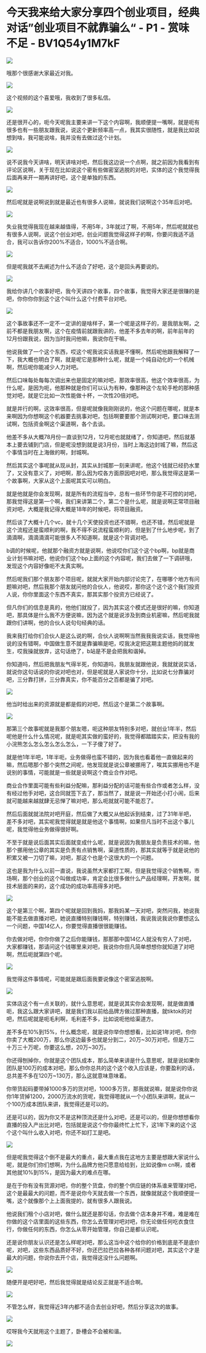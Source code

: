 # 今天我来给大家分享四个创业项目，经典对话”创业项目不就靠骗么“ - P1 - 赏味不足 - BV1Q54y1M7kF

![](img/a72c467df252c68cf285e202bdbb4cd2_0.png)

哦那个很感谢大家最近对我。

![](img/a72c467df252c68cf285e202bdbb4cd2_2.png)

这个视频的这个喜爱哦，我收到了很多私信。

![](img/a72c467df252c68cf285e202bdbb4cd2_4.png)

还是很开心的，呃今天呢我主要来讲一下这个内容啊，我顺便提一嘴啊，就是呃有很多也有一些朋友跟我说，说这个更新频率高一点，我其实很随性，就是我比如说想到啥，我可能说啥，我并没有去做过这个计划。



![](img/a72c467df252c68cf285e202bdbb4cd2_6.png)

说不说我今天讲啥，明天讲啥对吧，然后我这边说一个点啊，就之前因为我看到有评论区说啊，关于现在比如说这个密有些做密室逃脱的对吧，实体的这个我觉得我后面再来开一期再讲好吧，这个是单独的东西。



![](img/a72c467df252c68cf285e202bdbb4cd2_8.png)

然后呢就是说啊说到就是最近也有很多人说嘛，就说我们说啊这个35年后对吧。

![](img/a72c467df252c68cf285e202bdbb4cd2_10.png)

失业我觉得我现在越来越值得，不用5年，3年就过了啊，不用5年，然后呢就就也有很多人说啊，说这个创业对吧，创业问题我觉得这样子的啊，你要问我适不适合，我可以告诉你200%不适合，1000%不适合啊。



![](img/a72c467df252c68cf285e202bdbb4cd2_12.png)

但是呢我就不去阐述为什么不适合了好吧，这个是回头再要说的。

![](img/a72c467df252c68cf285e202bdbb4cd2_14.png)

我给你讲几个故事好吧，我今天讲四个故事，四个故事，我觉得大家还是很赚的是吧，你你你你到这个这个叫什么这个付费平台对吧。



![](img/a72c467df252c68cf285e202bdbb4cd2_16.png)

这个事故事还不一定不一定讲的是啥样子，第一个呢是这样子的，是我朋友啊，之前不都是我朋友啊，这个在疫情前就跟我讲的，他差不多去年的啊，前年前年的12月份跟我说，因为当时我问他嘛，我说你在干嘛。

他说我做了一个这个东西，哎这个呢我说实话我是不懂啊，然后呢他跟我解释了一下，我大概也明白了啊，就是呢它是那种什么呢，就是一个纯自动化的一个机械啊，然后呢你能减少人力对吧。

然后口味每处每每次调出来也是固定的嘛对吧，那效率很高，他这个效率很高，为什么呢，是因为呃，他那种就是你们可以认为有种，像那种这个左轮手枪的那种感觉对吧，就是它比如一次性能做十杯，一次性20倍对吧。

就是并行的啊，这效率很高，但是呢就像我刚刚说的，他这个问题在哪呢，就是本来啊因为你想啊这个机器要去挑事对吧，包括啊要要那个测试啊对吧，要口味去测试啊，包括资金啊这个渠道啊，各个去谈。

他差不多从大概78月份一直谈到12月，12月呢也就就绪了，你知道吧，然后就基本上要去铺到门店，但是呢没想到就是说3月份，当时上海这边封城了嘛，然后这个事情当时在上海做的啊，封城啊。

然后其实这个事呢就从现从封，其实从封城那一刻来讲呢，他这个钱就已经扔水里了，又没有意义了，对吧啊，那么因为哎各方面原因吧对吧，那么我觉得这是第一个故事啊，大家从这个上面呢其实可以明白。

就是他就是你会发现啊，就是所有的流程当中，总有一些环节你是不可控的对吧，那我觉得这是第一个啊，我们来讲第二个，第二个是什么呢，就是说啊正常项目融资对吧，大概是我记得大概是18年的时候吧，将项目融资。

然后谈了大概十几个vc，就十几个天使投资也还不错啊，也还不错，然后呢就是这个流程还是蛮顺利的啊，我不得不说流程蛮顺利的，但是到了什么地步呢，到了滴滴啊，滴滴滴滴可能很多人不知道啊，就是这个背调对吧。

b调的时候呢，他就那个融资方就是说啊，他说哎你们这个这个bp啊，bp就是商业计划书嘛对吧，他说你们这个bp上面的这个内容呢，我们去做了一下调研哦，发现这个内容好像呃不太真实啊。

然后呢我们那个朋友那个项目呢，就就大家开始内部讨论完了，在哪哪个地方有问题嘛对吧，然后我那个朋友就问他的合伙人，他说哎，那你这个这个这个我们投资人说，你你里面这个东西不真实，那其实那个投资方已经说了。

但凡你们的信息是真的，他他们就投了，因为其实这个模式还是很好的嘛，你知道吧，那具体是什么我不方便说嘛，因为这个就是说涉及到商业机密嘛，然后呢我就跟你们讲啊，他的合伙人说句句经典的话。

我来我打给你们合伙人是这么说的啊，合伙人说啊啊当然我我我说实话，我觉得他说的没有错啊，中国做生意不就是靠骗嘛是吧，哎我决定把这期主题他妈的就发生，哎我操就放弃，这句话绝了，b站是不是会把我和谐掉。

你知道吗，然后把我朋友气得半死，你知道吗，我朋友就跟他说，我就就说实话，就说你这句话说的你说对吧也对，但是呢就是人家说你十分，比如说七分靠骗对吧，三分靠打拼，三分靠真实，你不能百分之百都是骗了对吧。



![](img/a72c467df252c68cf285e202bdbb4cd2_18.png)

他当时给出来的资源就是都是假的对吧，然后这个是第二个故事啊。

![](img/a72c467df252c68cf285e202bdbb4cd2_20.png)

那第三个故事呢就是我那个朋友嗯，呃这种朋友特别多对吧，就创业1年半，然后呢他是什么什么情况呢，就是呃其实做的蛮好的，我觉得都踏踏实实，把没有我的小浣熊怎么怎么怎么怎么怎么，一下子傻了好了。

就是他1年半吧，1年半呃，业务做得也蛮不错的，因为我也看着他一直做起来的嘛，然后嗯那个那个突然之间呢，他发现就是说公章被挪用了，唉其实挪用也不是说别的事情，可能就是一些就是说啊这个商业合作对吧。

商业合作里面可能有些利益分配嘛，那利益分配的话可能有些合作或者怎么样，没有经过他手对吧，这合同就签下去了，那当然了，就是说一开始还小打小闹，后来就可能越来越就肆无忌惮了嘛对吧，那么呃就就可能不能忍了。

然后后面就就法院对吧开庭，然后做了大概又从他起诉到结束，过了31年半吧，差不多对吧，其实呢我觉得就是就是他这个事情啊，如果但凡当时不出这个事儿呢，我觉得他业务做得很好啊。

不至于就是说后面其实后面就变成什么呢，就是说因为我朋友是负责技术的嘛，他那个挪用他公章的其实是负责有点销售啊，渠道性质的，那其实就等于就是说他的积累又被一刀切了嘛，对吧，那这个也是个这很大的一个问题。

这也是我为什么以前一直说，我说虽然大家都打工啊，但是我觉得这个销售啊，市场啊，那个创业的这个叫做成功率，肯定会比很多做什么产品经理啊，开发啊，就技术层面的来的，这个成功的成功率高得多对吧。



![](img/a72c467df252c68cf285e202bdbb4cd2_22.png)

这个是第三个啊，第四个呢就是回到我妈，那我妈某一天对吧，突然问我，她说我能不能去做直播对吧，她说直播特别赚钱啊，特别赚钱，我说我说我说你要想这么一个问题，中国14亿人，你要觉得直播很很能赚钱。

你去做对吧，你你你做了之后你能赚钱，那那那中国14亿人就没有穷人了对吧，大家都赚钱，那请问这个钱哪里来对吧，我说你你但凡简单想想你就知道了对吧啊，然后呃就第四个呢。



![](img/a72c467df252c68cf285e202bdbb4cd2_24.png)

我觉得这件事情呢，可能就是跟后面我要说像这个密室逃脱啊。

![](img/a72c467df252c68cf285e202bdbb4cd2_26.png)

实体店这个有一点关联的，就什么意思呢，就是说其实你会发现啊，就是做直播呃，我这么跟大家讲吧，就是我们我以前给品牌方做过那种直播，就tiktok的对吧，然后呢就是呃毛利啊，毛利差不多，比如说呃他给渠道方。

差不多在10%到15%，什么概念呢，就是说你举你想想看，比如说1年对吧，你你你卖了大概200万，那么你这边最多也就是分到二，20万~30万对吧，但是万二十万三十万呢，你要这么想，20万~30万。

你还得刨掉你，你就是这个团队成本，那么简单来讲是什么意思呢，就是说如果你团队是100万的成本对吧，那么你你总共的这个这个收入应该是，你要盈利的话，总共差不多在120万~130万，那么这就意味意味着。

你带货起码要带掉1000多万的货对吧，1000多万货，那我就说嘛，就是说你你说你1年贷掉1200，2000万流水的货呢，我觉得嗯就从一个小团队来讲啊，就从一个100万成本团队来讲，我觉得还是可以的。

还是可以的，因为你又不是这种顶流还是什么对吧，还是可以的，但是你想想看你直播的投入产出比对吧，包括就是说这个你你最终忙上忙下，这1年下来的这个这个这个叫什么收入对吧，你还不如打工是吧。



![](img/a72c467df252c68cf285e202bdbb4cd2_28.png)

但是呢我觉得这个倒不是最大的重点，最大重点我在这地方主要是想跟大家说什么呢，就是你们你们想啊，为什么品牌方他只愿意给给到，比如说像m cn啊，或者其他就10%到15%，是因为最大的难点在哪。

是在于你有没有货源对吧，你的整个货盘，你的整个供应链的体系谁来管理对吧，这个是最最大的问题，而不是说你今天就去做一个东西，就像就就这个我顺便提一嘴，这个就像那个上上面我提的，就有很多人跟我说。

他说我们租个小店对吧，做什么就还是那句话，你去做个店本身并不难，难是难在你做的这个店里面的这些东西，你怎么去管理对吧对吧，你无论做任何吃衣食住行，你做任何的东西，你怎么从零开始管理，你自己是都认识呢。

还是说你朋友认识还是怎么样呢对吧，那么这当中这个给你的价格到底是不是底价呢，对吧，这些东西品质好不好，你还巴拉巴拉各种各样问题对吧，其实这个才是最大的问题，你说你去开个店，我觉得这没什么问题啊。



![](img/a72c467df252c68cf285e202bdbb4cd2_30.png)

随便开是吧好吧，然后我觉得就是结论反正就是不适合啊。

![](img/a72c467df252c68cf285e202bdbb4cd2_32.png)

不管怎么样，我觉得近3年内都不适合去创业好吧，然后分享这次的故事。

![](img/a72c467df252c68cf285e202bdbb4cd2_34.png)

哎呀我今天就用这个主题了，卧槽会不会被和谐。

![](img/a72c467df252c68cf285e202bdbb4cd2_36.png)
